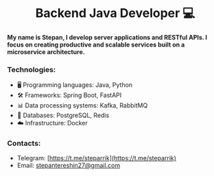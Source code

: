 <h1 align="center"> Backend Java Developer 💻</h1>
  
<h4>My name is Stepan, I develop server applications and RESTful APIs. I focus on creating productive and scalable services built on a microservice architecture.</h4>

### Technologies:
- 🖥️ Programming languages: Java, Python
- 🛠️ Frameworks: Spring Boot, FastAPI
- 📊 Data processing systems: Kafka, RabbitMQ
- 💾 Databases: PostgreSQL, Redis
- ☁️ Infrastructure: Docker

### Сontacts:
- Telegram: [https://t.me/steparrik](https://t.me/steparrik)
- Email: [stepantereshin27@gmail.com](mailto:stepantereshin27@gmail.com)

